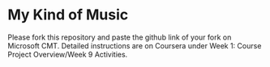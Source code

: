 # My Kind of Music

Please fork this repository and paste the github link of your fork on Microsoft CMT. Detailed instructions are on Coursera under Week 1: Course Project Overview/Week 9 Activities.
